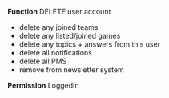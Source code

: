 **Function**
DELETE user account

- delete any joined teams
- delete any listed/joined games
- delete any topics + answers from this user
- delete all notifications
- delete all PMS
- remove from newsletter system

**Permission**
LoggedIn
